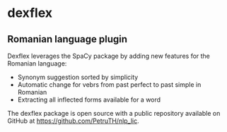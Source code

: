 # dexflex
## Romanian language plugin

Dexflex leverages the SpaCy package by adding new features for the Romanian language:
- Synonym suggestion sorted by simplicity
- Automatic change for vebrs from past perfect to past simple in Romanian 
- Extracting all inflected forms available for a word


 The dexflex package is open source with a public repository available on GitHub at https://github.com/PetruTH/nlp_lic.

   